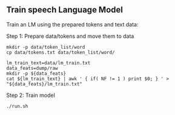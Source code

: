 ## Train speech Language Model

Train an LM using the prepared tokens and text data:

Step 1: Prepare data/tokens and move them to data

```
mkdir -p data/token_list/word
cp data/tokens.txt data/token_list/word/

lm_train_text=data/lm_train.txt
data_feats=dump/raw
mkdir -p ${data_feats}
cat ${lm_train_text} | awk ' { if( NF != 1 ) print $0; } ' > "${data_feats}/lm_train.txt"
```

Step 2: Train model
```
./run.sh
```